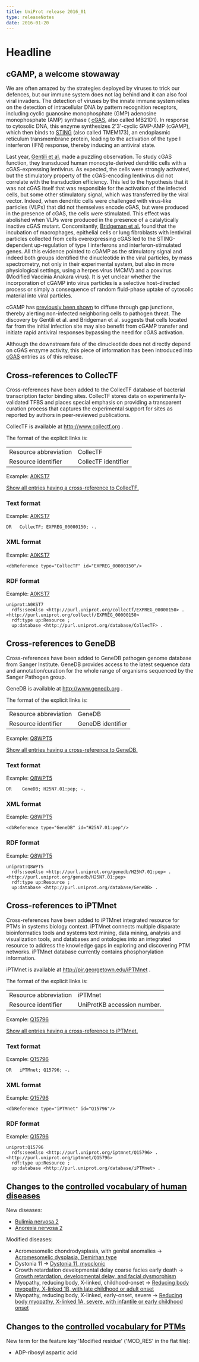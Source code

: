```yaml
---
title: UniProt release 2016_01
type: releaseNotes
date: 2016-01-20
---
```


# Headline

## cGAMP, a welcome stowaway

We are often amazed by the strategies deployed by viruses to trick our defences, but our immune system does not lag behind and it can also fool viral invaders. The detection of viruses by the innate immune system relies on the detection of intracellular DNA by pattern recognition receptors, including cyclic guanosine monophosphate (GMP) adenosine monophosphate (AMP) synthase ( [cGAS](https://www.uniprot.org/uniprotkb?query=gene:mb21d1+AND+reviewed:true), also called MB21D1). In response to cytosolic DNA, this enzyme synthesizes 2'3'-cyclic GMP-AMP (cGAMP), which then binds to [STING](http://www.uniprot.org/uniprotkb?query=gene:tmem173+AND+reviewed:true) (also called TMEM173), an endoplasmic reticulum transmembrane protein, leading to the activation of the type I interferon (IFN) response, thereby inducing an antiviral state.

Last year, [Gentili et al.](http://www.ncbi.nlm.nih.gov/pubmed/26229115) made a puzzling observation. To study cGAS function, they transduced human monocyte-derived dendritic cells with a cGAS-expressing lentivirus. As expected, the cells were strongly activated, but the stimulatory property of the cGAS-encoding lentivirus did not correlate with the transduction efficiency. This led to the hypothesis that it was not cGAS itself that was responsible for the activation of the infected cells, but some other stimulatory signal, which was transferred by the viral vector. Indeed, when dendritic cells were challenged with virus-like particles (VLPs) that did not themselves encode cGAS, but were produced in the presence of cGAS, the cells were stimulated. This effect was abolished when VLPs were produced in the presence of a catalytically inactive cGAS mutant. Concomitantly, [Bridgeman et al.](http://www.ncbi.nlm.nih.gov/pubmed/26229117) found that the incubation of macrophages, epithelial cells or lung fibroblasts with lentiviral particles collected from cells overexpressing cGAS led to the STING-dependent up-regulation of type I interferons and interferon-stimulated genes. All this evidence pointed to cGAMP as the stimulatory signal and indeed both groups identified the dinucleotide in the viral particles, by mass spectrometry, not only in their experimental system, but also in more physiological settings, using a herpes virus (MCMV) and a poxvirus (Modified Vaccinia Anakara virus). It is yet unclear whether the incorporation of cGAMP into virus particles is a selective host-directed process or simply a consequence of random fluid-phase uptake of cytosolic material into viral particles.

cGAMP has [previously been shown](http://www.ncbi.nlm.nih.gov/pubmed/24077100) to diffuse through gap junctions, thereby alerting non-infected neighboring cells to pathogen threat. The discovery by Gentili et al. and Bridgeman et al. suggests that cells located far from the initial infection site may also benefit from cGAMP transfer and initiate rapid antiviral responses bypassing the need for cGAS activation.

Although the downstream fate of the dinucleotide does not directly depend on cGAS enzyme activity, this piece of information has been introduced into [cGAS](https://www.uniprot.org/uniprotkb?query=gene:mb21d1+AND+reviewed:true) entries as of this release.

## Cross-references to CollecTF

Cross-references have been added to the CollecTF database of bacterial transcription factor binding sites. CollecTF stores data on experimentally-validated TFBS and places special emphasis on providing a transparent curation process that captures the experimental support for sites as reported by authors in peer-reviewed publications.

CollecTF is available at <http://www.collectf.org> .

The format of the explicit links is:

|                       |                     |
| :-------------------- | :------------------ |
| Resource abbreviation | CollecTF            |
| Resource identifier   | CollecTF identifier |

Example: [A0KST7](https://www.uniprot.org/uniprotkb/A0KST7#expression)

[Show all entries having a cross-reference to CollecTF.](https://www.uniprot.org/uniprotkb?query=database:collectf)

### Text format

Example: [A0KST7](https://rest.uniprot.org/uniprotkb/A0KST7.txt)

    DR   CollecTF; EXPREG_00000150; -.

### XML format

Example: [A0KST7](https://rest.uniprot.org/uniprotkb/A0KST7.xml)

    <dbReference type="CollecTF" id="EXPREG_00000150"/>

### RDF format

Example: [A0KST7](https://www.uniprot.org/uniprotkb/A0KST7.ttl)

    uniprot:A0KST7
      rdfs:seeAlso <http://purl.uniprot.org/collectf/EXPREG_00000150> .
    <http://purl.uniprot.org/collectf/EXPREG_00000150>
      rdf:type up:Resource ;
      up:database <http://purl.uniprot.org/database/CollecTF> .

## Cross-references to GeneDB

Cross-references have been added to GeneDB pathogen genome database from Sanger Institute. GeneDB provides access to the latest sequence data and annotation/curation for the whole range of organisms sequenced by the Sanger Pathogen group.

GeneDB is available at <http://www.genedb.org> .

The format of the explicit links is:

|                       |                   |
| :-------------------- | :---------------- |
| Resource abbreviation | GeneDB            |
| Resource identifier   | GeneDB identifier |

Example: [Q8WPT5](https://www.uniprot.org/uniprotkb/Q8WPT5#cross-references)

[Show all entries having a cross-reference to GeneDB.](https://www.uniprot.org/uniprotkb?query=database:genedb)

### Text format

Example: [Q8WPT5](https://rest.uniprot.org/uniprotkb/Q8WPT5.txt)

    DR    GeneDB; H25N7.01:pep; -.

### XML format

Example: [Q8WPT5](https://rest.uniprot.org/uniprotkb/Q8WPT5.xml)

    <dbReference type="GeneDB" id="H25N7.01:pep"/>

### RDF format

Example: [Q8WPT5](https://www.uniprot.org/uniprotkb/Q8WPT5.ttl)

    uniprot:Q8WPT5
      rdfs:seeAlso <http://purl.uniprot.org/genedb/H25N7.01:pep> .
    <http://purl.uniprot.org/genedb/H25N7.01:pep>
      rdf:type up:Resource ;
      up:database <http://purl.uniprot.org/database/GeneDB> .

## Cross-references to iPTMnet

Cross-references have been added to iPTMnet integrated resource for PTMs in systems biology context. iPTMnet connects multiple disparate bioinformatics tools and systems text mining, data mining, analysis and visualization tools, and databases and ontologies into an integrated resource to address the knowledge gaps in exploring and discovering PTM networks. iPTMnet database currently contains phosphorylation information.

iPTMnet is available at <http://pir.georgetown.edu/iPTMnet> .

The format of the explicit links is:

|                       |                             |
| :-------------------- | :-------------------------- |
| Resource abbreviation | iPTMnet                     |
| Resource identifier   | UniProtKB accession number. |

Example: [Q15796](https://www.uniprot.org/uniprotkb/Q15796)

[Show all entries having a cross-reference to iPTMnet.](https://www.uniprot.org/uniprotkb?query=database%3Aiptmnet)

### Text format

Example: [Q15796](https://rest.uniprot.org/uniprotkb/Q15796.txt)

    DR   iPTMnet; Q15796; -.

### XML format

Example: [Q15796](https://rest.uniprot.org/uniprotkb/Q15796.xml)

    <dbReference type="iPTMnet" id="Q15796"/>

### RDF format

Example: [Q15796](https://www.uniprot.org/uniprotkb/Q15796.ttl)

    uniprot:Q15796
      rdfs:seeAlso <http://purl.uniprot.org/iptmnet/Q15796> .
    <http://purl.uniprot.org/iptmnet/Q15796>
      rdf:type up:Resource ;
      up:database <http://purl.uniprot.org/database/iPTMnet> .

## Changes to the [controlled vocabulary of human diseases](https://ftp.uniprot.org/pub/databases/uniprot/current_release/knowledgebase/complete/docs/humdisease)

New diseases:

- [Bulimia nervosa 2](https://www.uniprot.org/diseases/DI-04567)
- [Anorexia nervosa 2](https://www.uniprot.org/diseases/DI-04568)

Modified diseases:

- Acromesomelic chondrodysplasia, with genital anomalies -&gt; [Acromesomelic dysplasia, Demirhan type](https://www.uniprot.org/diseases/DI-00033)
- Dystonia 11 -&gt; [Dystonia 11, myoclonic](https://www.uniprot.org/diseases/DI-00418)
- Growth retardation developmental delay coarse facies early death -&gt; [Growth retardation, developmental delay, and facial dysmorphism](https://www.uniprot.org/diseases/DI-02561)
- Myopathy, reducing body, X-linked, childhood-onset -&gt; [Reducing body myopathy, X-linked 1B, with late childhood or adult onset](https://www.uniprot.org/diseases/DI-02435)
- Myopathy, reducing body, X-linked, early-onset, severe -&gt; [Reducing body myopathy, X-linked 1A, severe, with infantile or early childhood onset](https://www.uniprot.org/diseases/DI-02458)

## Changes to the [controlled vocabulary for PTMs](https://ftp.uniprot.org/pub/databases/uniprot/current_release/knowledgebase/complete/docs/ptmlist)

New term for the feature key 'Modified residue' ('MOD_RES' in the flat file):

- ADP-ribosyl aspartic acid
